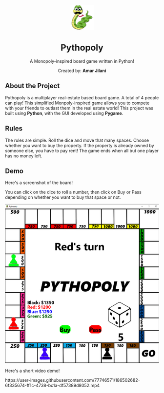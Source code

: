 <br />
<div align="center">
  <a href="https://github.com/amarjilani/pythopoly">
    <img src="graphics/snakeicon.png" alt="Logo" width="80" height="80">
  </a>
<h1 align="center">Pythopoly</h1>
A Monopoly-inspired board game written in Python!

Created by: **Amar Jilani** 

</div>

## About the Project 
Pythopoly is a multiplayer real-estate based board game. A total of 4 people can play! This simplified Monpoly-inspired game allows you to compete with your friends to outlast them in the real estate world! 
This project was built using **Python**, with the GUI developed using **Pygame**. 

## Rules
The rules are simple. Roll the dice and move that many spaces. Choose whether you want to buy the property. If the property is already owned by someone else, you have to pay rent!
The game ends when all but one player has no money left. 

## Demo 
Here's a screenshot of the board!
<p>You can click on the dice to roll a number, then click on Buy or Pass depending on whether you want to buy that space or not.
<div align="center">
<img src="demo/demo_screen.png" alt="Demo Screenshot" width="600">
</div>

Here's a short video demo! 
<p></p>
https://user-images.githubusercontent.com/77746571/186502682-6f335674-ff1c-4738-bc1a-df57389d8052.mp4

